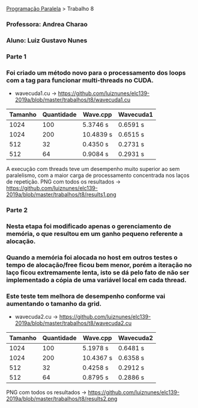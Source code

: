 [Programação Paralela](https://github.com/AndreaInfUFSM/elc139-2019a) > Trabalho 8


### Professora: Andrea Charao
### Aluno: Luiz Gustavo Nunes

### Parte 1
### Foi criado um método novo para o processamento dos loops com a tag para funcionar multi-threads no CUDA.
- wavecuda1.cu -> https://github.com/luiznunes/elc139-2019a/blob/master/trabalhos/t8/wavecuda1.cu

| Tamanho	    | Quantidade    | Wave.cpp      | Wavecuda1     |
|-------------  |------------   |-----------    |-----------    |
| 1024          | 100           | 5.3746 s      | 0.6591 s      |
| 1024          | 200           | 10.4839 s     | 0.6515 s      |
| 512           | 32            | 0.4350 s      | 0.2731 s      |
| 512           | 64            | 0.9084 s      | 0.2931 s      |


A execução com threads teve um desempenho muito superior ao sem paralelismo, com a maior carga de processamento concentrada nos laços de repetição.
PNG com todos os resultados -> https://github.com/luiznunes/elc139-2019a/blob/master/trabalhos/t8/results1.png

### Parte 2
### Nesta etapa foi modificado apenas o gerenciamento de memória, o que resultou em um ganho pequeno referente a alocação.
### Quando a memória foi alocada no host em outros testes o tempo de alocação/free ficou bem menor, porém a iteração no laço ficou extremamente lenta, isto se dá pelo fato de não ser implementado a cópia de uma variável local em cada thread.
### Este teste tem melhora de desempenho conforme vai aumentando o tamanho da grid.

- wavecuda2.cu -> https://github.com/luiznunes/elc139-2019a/blob/master/trabalhos/t8/wavecuda2.cu

| Tamanho	    | Quantidade    | Wave.cpp      | Wavecuda2     |
|-------------  |------------   |-----------    |-----------    |
| 1024          | 100           | 5.1978 s      | 0.6481 s      |
| 1024          | 200           | 10.4367 s     | 0.6358 s      |
| 512           | 32            | 0.4258 s      | 0.2912 s      |
| 512           | 64            | 0.8795 s      | 0.2886 s      |

PNG com todos os resultados -> https://github.com/luiznunes/elc139-2019a/blob/master/trabalhos/t8/results2.png
